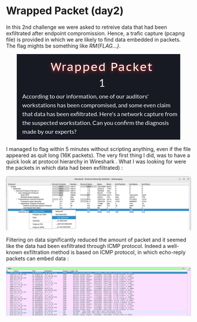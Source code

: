 # Wrapped Packet (day2)
In this 2nd challenge we were asked to retreive data that had been exfiltrated after endpoint compromission. Hence, a trafic capture (pcapng file) is provided in which we are likely to find data embedded in packets. The flag mights be something like _RM{FLAG...}_.
<p align="center">
  <img src="Screenshots/S1.png" alt="Desc">
</p>
I managed to flag within 5 minutes without scripting anything, even if the file appeared as quit long (16K packets). The very first thing I did, was to have a quick look at protocol hierarchy in Wireshark . What I was looking for were the packets in which data had been exfiltrated) : 
<p align="center">
  <img src="Screenshots/S2.png" alt="Desc">
</p>
Filtering on data significantly reduced the amount of packet and it seemed like the data had been exfiltrated through ICMP protocol. Indeed a well-known exfiltration method is based on ICMP protocol, in which echo-reply packets can embed data : 
<p align="center">
  <img src="Screenshots/S3.png" alt="Desc">
</p>


